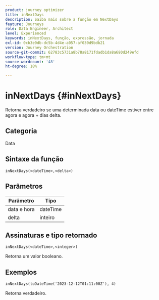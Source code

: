 ```yaml
---
product: journey optimizer
title: inNextDays
description: Saiba mais sobre a função em NextDays
feature: Journeys
role: Data Engineer, Architect
level: Experienced
keywords: inNextDays, função, expressão, jornada
exl-id: 0cb3e0db-dc5b-4d4e-a057-af030d9bdb21
version: Journey Orchestration
source-git-commit: 62783c5731a8b78a8171fdadb1da8a680d249efd
workflow-type: tm+mt
source-wordcount: '48'
ht-degree: 18%

---
```


# inNextDays {#inNextDays}

Retorna verdadeiro se uma determinada data ou dateTime estiver entre agora e agora + dias delta.

## Categoria

Data

## Sintaxe da função

`inNextDays(<dateTime>,<delta>)`

## Parâmetros

| Parâmetro | Tipo |
|-----------|------------------|
| data e hora | dateTime |
| delta | inteiro |

## Assinaturas e tipo retornado

`inNextDays(<dateTime>,<integer>)`

Retorna um valor booleano.

## Exemplos

`inNextDays(toDateTime('2023-12-12T01:11:00Z'), 4)`

Retorna verdadeiro.
